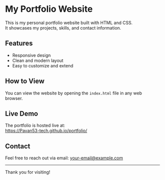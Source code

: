 # My Portfolio Website

This is my personal portfolio website built with HTML and CSS.  
It showcases my projects, skills, and contact information.

## Features

- Responsive design  
- Clean and modern layout  
- Easy to customize and extend  

## How to View

You can view the website by opening the `index.html` file in any web browser.

## Live Demo

The portfolio is hosted live at:  
https://Pavan53-tech.github.io/portfolio/

## Contact

Feel free to reach out via email: your-email@example.com

---

Thank you for visiting!
